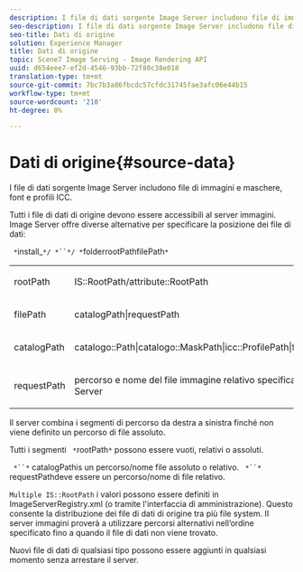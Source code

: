 ```yaml
---
description: I file di dati sorgente Image Server includono file di immagini e maschere, font e profili ICC.
seo-description: I file di dati sorgente Image Server includono file di immagini e maschere, font e profili ICC.
seo-title: Dati di origine
solution: Experience Manager
title: Dati di origine
topic: Scene7 Image Serving - Image Rendering API
uuid: d654eee7-ef2d-4546-93bb-72f80c38e018
translation-type: tm+mt
source-git-commit: 7bc7b3a86fbcdc57cfdc31745fae3afc06e44b15
workflow-type: tm+mt
source-wordcount: '210'
ht-degree: 0%

---
```



# Dati di origine{#source-data}

I file di dati sorgente Image Server includono file di immagini e maschere, font e profili ICC.

Tutti i file di dati di origine devono essere accessibili al server immagini. Image Server offre diverse alternative per specificare la posizione dei file di dati:

` *`install_`*/ *``*/ *`folderrootPathfilePath`*`

<table id="simpletable_26686444C7EF46D6BC4C0490C8010BF9"> 
 <tr class="strow"> 
  <td class="stentry"> <p><span class="codeph"> <span class="varname"> rootPath</span></span> </p></td> 
  <td class="stentry"> <p><span class="codeph"> IS::RootPath/attribute::RootPath</span> </p></td> 
 </tr> 
 <tr class="strow"> 
  <td class="stentry"> <p><span class="codeph"> <span class="varname"> filePath  </span></span> </p></td> 
  <td class="stentry"> <p><span class="codeph"> catalogPath|requestPath</span> </p></td> 
 </tr> 
 <tr class="strow"> 
  <td class="stentry"> <p><span class="codeph"> <span class="varname"> catalogPath</span></span> </p></td> 
  <td class="stentry"> <p><span class="codeph"> catalogo::Path|catalogo::MaskPath|icc::ProfilePath|font::FontPath|font::MetricsPath</span> </p></td> 
 </tr> 
 <tr class="strow"> 
  <td class="stentry"> <p><span class="codeph"> <span class="varname"> requestPath</span></span> </p></td> 
  <td class="stentry"> <p><span class="codeph"> percorso e nome del file immagine relativo specificati in una richiesta HTTP Image Server</span> </p></td> 
 </tr> 
</table>

Il server combina i segmenti di percorso da destra a sinistra finché non viene definito un percorso di file assoluto.

Tutti i segmenti ` *`rootPath`*` possono essere vuoti, relativi o assoluti.

` *``*` catalogPathis un percorso/nome file assoluto o relativo. ` *``*` requestPathdeve essere un percorso/nome di file relativo.

`Multiple IS::RootPath` i valori possono essere definiti in ImageServerRegistry.xml (o tramite l&#39;interfaccia di amministrazione). Questo consente la distribuzione dei file di dati di origine tra più file system. Il server immagini proverà a utilizzare percorsi alternativi nell’ordine specificato fino a quando il file di dati non viene trovato.

Nuovi file di dati di qualsiasi tipo possono essere aggiunti in qualsiasi momento senza arrestare il server.
